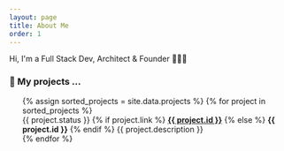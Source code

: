 ```yaml
---
layout: page
title: About Me
order: 1
---
```


Hi, I'm a Full Stack Dev, Architect & Founder 🚀👨‍💻

### 🚧 My projects ...

<ul style="list-style-type: none;">
  {% assign sorted_projects = site.data.projects %}
  {% for project in sorted_projects %}
  <li class="list-item">
    <span class="status {{ project.status | downcase }}">{{ project.status }}</span>
    {% if project.link %}
      <strong><a href="{{ project.link }}" target="_blank">{{ project.id }}</a></strong>
    {% else %}
      <strong>{{ project.id }}</strong> 
    {% endif %}
    {{ project.description }}
  </li>
  {% endfor %}
</ul>
